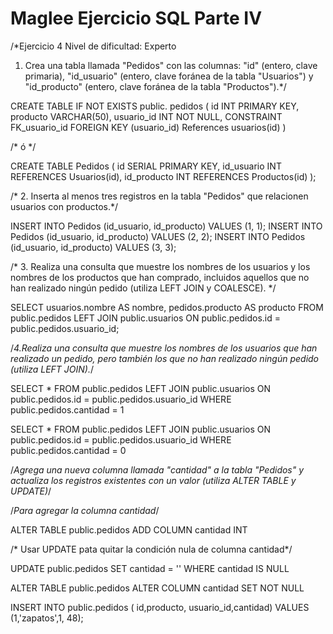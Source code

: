 # Maglee Ejercicio SQL Parte IV
 
/*Ejercicio 4
Nivel de dificultad: Experto

1. Crea una tabla llamada "Pedidos" con las columnas: "id" (entero, clave
primaria), "id_usuario" (entero, clave foránea de la tabla "Usuarios") y
"id_producto" (entero, clave foránea de la tabla "Productos").*/


CREATE TABLE IF NOT EXISTS public. pedidos 
( id INT PRIMARY KEY, producto VARCHAR(50), 
usuario_id INT NOT NULL,
CONSTRAINT FK_usuario_id FOREIGN KEY (usuario_id) References usuarios(id)
 )

 /* ó */

 CREATE TABLE Pedidos (
    id SERIAL PRIMARY KEY,
    id_usuario INT REFERENCES Usuarios(id),
    id_producto INT REFERENCES Productos(id)
);

/* 2. Inserta al menos tres registros en la tabla "Pedidos" que relacionen usuarios con
productos.*/

INSERT INTO Pedidos (id_usuario, id_producto) VALUES (1, 1);
INSERT INTO Pedidos (id_usuario, id_producto) VALUES (2, 2);
INSERT INTO Pedidos (id_usuario, id_producto) VALUES (3, 3);

/* 3. Realiza una consulta que muestre los nombres de los usuarios y los nombres de
los productos que han comprado, incluidos aquellos que no han realizado
ningún pedido (utiliza LEFT JOIN y COALESCE).
*/

SELECT usuarios.nombre AS nombre, pedidos.producto AS producto
FROM  public.pedidos
LEFT JOIN public.usuarios
ON public.pedidos.id = public.pedidos.usuario_id;

/*4.Realiza una consulta que muestre los nombres de los usuarios que han
realizado un pedido, pero también los que no han realizado ningún pedido
(utiliza LEFT JOIN).*/


SELECT *
FROM  public.pedidos
LEFT JOIN public.usuarios
ON public.pedidos.id = public.pedidos.usuario_id
WHERE public.pedidos.cantidad = 1 

SELECT *
FROM  public.pedidos
LEFT JOIN public.usuarios
ON public.pedidos.id = public.pedidos.usuario_id
WHERE public.pedidos.cantidad = 0

/*Agrega una nueva columna llamada "cantidad" a la tabla "Pedidos" y actualiza
los registros existentes con un valor (utiliza ALTER TABLE y UPDATE)*/

/*Para agregar la columna cantidad*/

ALTER TABLE public.pedidos
ADD COLUMN cantidad INT

/* Usar UPDATE pata quitar la condición nula de columna cantidad*/

UPDATE public.pedidos
SET cantidad = '' 
WHERE cantidad IS NULL


ALTER TABLE public.pedidos
ALTER COLUMN cantidad SET NOT NULL


INSERT INTO public.pedidos ( id,producto, usuario_id,cantidad)
VALUES (1,'zapatos',1, 48);